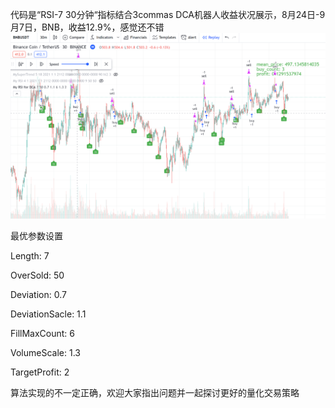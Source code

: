 代码是“RSI-7 30分钟“指标结合3commas DCA机器人收益状况展示，8月24日-9月7日，BNB，收益12.9%，感觉还不错
![](https://github.com/bigbaldy1128/tradingview-strategy/blob/master/candle.png)



最优参数设置

Length: 7

OverSold: 50

Deviation: 0.7

DeviationSacle: 1.1

FillMaxCount: 6

VolumeScale: 1.3

TargetProfit: 2

算法实现的不一定正确，欢迎大家指出问题并一起探讨更好的量化交易策略